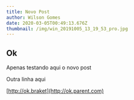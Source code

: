 ```yaml
---
title: Novo Post
author: Wilson Gomes
date: 2020-03-05T00:49:13.676Z
thumbnail: /img/win_20191005_13_19_53_pro.jpg
---
```

## Ok
Apenas testando aqui o novo post

Outra linha aqui

[http://ok.braket](http://ok.parent.com)
